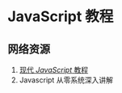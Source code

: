 # JavaScript 教程

## 网络资源

1. [现代 _JavaScript_ 教程](https://zh.javascript.info/)
2. Javascript 从零系统深入讲解

##

